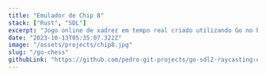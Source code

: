 ```yaml
---
title: "Emulador de Chip 8"
stack: ["Rust", "SDL"]
excerpt: "Jogo online de xadrez em tempo real criado utilizando Go no backend e React no frotnend."
date: "2023-10-13T05:35:07.322Z"
image: "/assets/projects/chip8.jpg"
slug: "/go-chess"
githubLink: "https://github.com/pedro-git-projects/go-sdl2-raycasting-engine"
---
```

